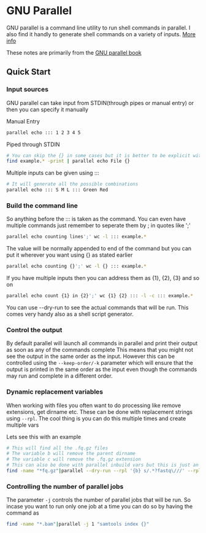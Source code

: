 # GNU Parallel

GNU parallel is a command line utility to run shell commands in parallel. I also find it handly to generate shell commands on a variety of inputs. [More info](https://www.gnu.org/software/parallel/)

These notes are primarily from the [GNU parallel book](https://zenodo.org/record/1146014/files/GNU_Parallel_2018.pdf)

## Quick Start

### Input sources
GNU parallel can take input from STDIN(through pipes or manual entry) or then you can specify it manually

Manual Entry
```bash
parallel echo ::: 1 2 3 4 5
```

Piped through STDIN
```bash
# You can skip the {} in some cases but it is better to be explicit with your input
find example.* -print | parallel echo File {}
```

Multiple inputs can be given using :::
```bash
# It will generate all the possible combinations
parallel echo ::: S M L ::: Green Red
```

### Build the command line
So anything before the ::: is taken as the command. You can even have multiple commands just remember to seperate them by ; in quotes like ';'

```bash
parallel echo counting lines';' wc -l ::: example.*
```

The value will be normally appended to end of the command but you can put it wherever you want using {} as stated earlier

```bash
parallel echo counting {}';' wc -l {} ::: example.*
```

If you have multiple inputs then you can address them as {1}, {2}, {3} and so on
```bash
parallel echo count {1} in {2}';' wc {1} {2} ::: -l -c ::: example.*
```

You can use --dry-run to see the actual commands that will be run. This comes very handy also as a shell script generator.

### Control the output
By default parallel will launch all commands in parallel and print their output as soon as any of the commands complete
This means that you might not see the output in the same order as the input. However this can be controlled using the `--keep-order/-k` parameter which will ensure that the output is printed in the same order as the input even though the commands may run and complete in a different order.

### Dynamic replacement variables
When working with files you often want to do processing like remove extensions, get dirname etc. These can be done with replacement strings using `--rpl`. The cool thing is you can do this multiple times and create multiple vars

Lets see this with an example
```bash
# This will find all the .fq.gz files
# The variable b will remove the parent dirname
# The variable c will remove the .fq.gz extension
# This can also be done with parallel inbuild vars but this is just an example
find -name "*fq.gz"|parallel --dry-run --rpl '{b} s/.*?fastq\///' --rpl '{c} s/\.fq\.gz//' "STAR {b} {c}"
```

### Controlling the number of parallel jobs

The parameter `-j` controls the number of parallel jobs that will be run. So incase you want to run only one job at a time you can do so by having the command as

```bash
find -name "*.bam"|parallel -j 1 "samtools index {}"
```

